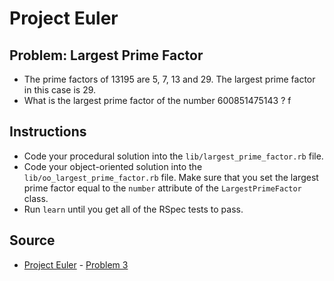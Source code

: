 
# Project Euler

## Problem: Largest Prime Factor

- The prime factors of 13195 are 5, 7, 13 and 29. The largest prime factor in this case is 29.
- What is the largest prime factor of the number 600851475143 ? f

## Instructions
- Code your procedural solution into the `lib/largest_prime_factor.rb` file.
- Code your object-oriented solution into the `lib/oo_largest_prime_factor.rb` file. Make sure that you set the largest prime factor equal to the `number` attribute of the `LargestPrimeFactor` class.
- Run `learn` until you get all of the RSpec tests to pass.

## Source
- [Project Euler](https://projecteuler.net/) - [Problem 3](https://projecteuler.net/problem=3)
